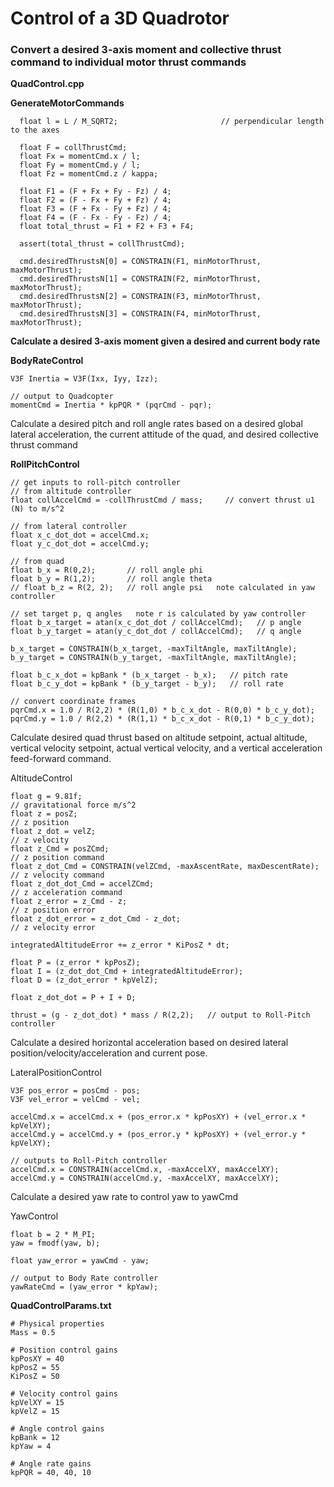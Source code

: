 
# Control of a 3D Quadrotor

### Convert a desired 3-axis moment and collective thrust command to individual motor thrust commands


**QuadControl.cpp**

**GenerateMotorCommands**

      float l = L / M_SQRT2;					   // perpendicular length to the axes
  
      float F = collThrustCmd;
      float Fx = momentCmd.x / l;
      float Fy = momentCmd.y / l;
      float Fz = momentCmd.z / kappa;

      float F1 = (F + Fx + Fy - Fz) / 4;
      float F2 = (F - Fx + Fy + Fz) / 4;
      float F3 = (F + Fx - Fy + Fz) / 4;
      float F4 = (F - Fx - Fy - Fz) / 4;
      float total_thrust = F1 + F2 + F3 + F4;

      assert(total_thrust = collThrustCmd);
    
      cmd.desiredThrustsN[0] = CONSTRAIN(F1, minMotorThrust, maxMotorThrust);
      cmd.desiredThrustsN[1] = CONSTRAIN(F2, minMotorThrust, maxMotorThrust);
      cmd.desiredThrustsN[2] = CONSTRAIN(F3, minMotorThrust, maxMotorThrust);
      cmd.desiredThrustsN[3] = CONSTRAIN(F4, minMotorThrust, maxMotorThrust);

**Calculate a desired 3-axis moment given a desired and current body rate**
  
**BodyRateControl**
  
    V3F Inertia = V3F(Ixx, Iyy, Izz);

    // output to Quadcopter
    momentCmd = Inertia * kpPQR * (pqrCmd - pqr);
  
Calculate a desired pitch and roll angle rates based on a desired global lateral acceleration, the current attitude of the quad, and desired collective thrust command
 
**RollPitchControl**
 
    // get inputs to roll-pitch controller
    // from altitude controller  
    float collAccelCmd = -collThrustCmd / mass;     // convert thrust u1 (N) to m/s^2

    // from lateral controller
    float x_c_dot_dot = accelCmd.x;
    float y_c_dot_dot = accelCmd.y;

    // from quad
    float b_x = R(0,2);       // roll angle phi
    float b_y = R(1,2);       // roll angle theta
    // float b_z = R(2, 2);   // roll angle psi   note calculated in yaw controller

    // set target p, q angles   note r is calculated by yaw controller
    float b_x_target = atan(x_c_dot_dot / collAccelCmd);   // p angle
    float b_y_target = atan(y_c_dot_dot / collAccelCmd);   // q angle
  
    b_x_target = CONSTRAIN(b_x_target, -maxTiltAngle, maxTiltAngle);
    b_y_target = CONSTRAIN(b_y_target, -maxTiltAngle, maxTiltAngle);

    float b_c_x_dot = kpBank * (b_x_target - b_x);   // pitch rate
    float b_c_y_dot = kpBank * (b_y_target - b_y);   // roll rate

    // convert coordinate frames
    pqrCmd.x = 1.0 / R(2,2) * (R(1,0) * b_c_x_dot - R(0,0) * b_c_y_dot);
    pqrCmd.y = 1.0 / R(2,2) * (R(1,1) * b_c_x_dot - R(0,1) * b_c_y_dot);
  
Calculate desired quad thrust based on altitude setpoint, actual altitude, vertical velocity setpoint, actual vertical velocity, and a vertical acceleration feed-forward command.  
  
AltitudeControl
 
    float g = 9.81f;																	// gravitational force m/s^2
    float z = posZ;															// z position
    float z_dot = velZ;														// z velocity
    float z_Cmd = posZCmd;													// z position command
    float z_dot_Cmd = CONSTRAIN(velZCmd, -maxAscentRate, maxDescentRate);     // z velocity command
    float z_dot_dot_Cmd = accelZCmd;											// z acceleration command
    float z_error = z_Cmd - z;												// z position error
    float z_dot_error = z_dot_Cmd - z_dot;									// z velocity error

    integratedAltitudeError += z_error * KiPosZ * dt;

    float P = (z_error * kpPosZ);
    float I = (z_dot_dot_Cmd + integratedAltitudeError);
    float D = (z_dot_error * kpVelZ);

    float z_dot_dot = P + I + D;

    thrust = (g - z_dot_dot) * mass / R(2,2);   // output to Roll-Pitch controller
  
Calculate a desired horizontal acceleration based on desired lateral position/velocity/acceleration and current pose.  

LateralPositionControl

    V3F pos_error = posCmd - pos;
    V3F vel_error = velCmd - vel;

    accelCmd.x = accelCmd.x + (pos_error.x * kpPosXY) + (vel_error.x * kpVelXY);
    accelCmd.y = accelCmd.y + (pos_error.y * kpPosXY) + (vel_error.y * kpVelXY);

    // outputs to Roll-Pitch controller
    accelCmd.x = CONSTRAIN(accelCmd.x, -maxAccelXY, maxAccelXY);
    accelCmd.y = CONSTRAIN(accelCmd.y, -maxAccelXY, maxAccelXY);
  
Calculate a desired yaw rate to control yaw to yawCmd

YawControl
 
    float b = 2 * M_PI;
    yaw = fmodf(yaw, b);

    float yaw_error = yawCmd - yaw;

    // output to Body Rate controller
    yawRateCmd = (yaw_error * kpYaw);


**QuadControlParams.txt**  

    # Physical properties  
    Mass = 0.5

    # Position control gains  
    kpPosXY = 40
    kpPosZ = 55
    KiPosZ = 50

    # Velocity control gains  
    kpVelXY = 15
    kpVelZ = 15

    # Angle control gains
    kpBank = 12    
    kpYaw = 4     

    # Angle rate gains
    kpPQR = 40, 40, 10  

